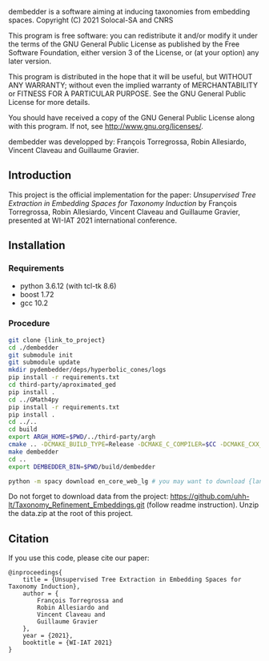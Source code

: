 dembedder is a software aiming at inducing taxonomies from embedding spaces.
Copyright (C) 2021 Solocal-SA and CNRS

This program is free software: you can redistribute it and/or modify
it under the terms of the GNU General Public License as published by
the Free Software Foundation, either version 3 of the License, or
(at your option) any later version.

This program is distributed in the hope that it will be useful,
but WITHOUT ANY WARRANTY; without even the implied warranty of
MERCHANTABILITY or FITNESS FOR A PARTICULAR PURPOSE.  See the
GNU General Public License for more details.

You should have received a copy of the GNU General Public License
along with this program.  If not, see <http://www.gnu.org/licenses/>.

dembedder was developped by: François Torregrossa, Robin Allesiardo, Vincent Claveau and Guillaume Gravier.

## Introduction

This project is the official implementation for the paper: *Unsupervised Tree Extraction in Embedding Spaces for Taxonomy Induction* by François Torregrossa, Robin Allesiardo, Vincent Claveau and Guillaume Gravier, presented at WI-IAT 2021 international conference.

## Installation

### Requirements
- python 3.6.12 (with tcl-tk 8.6)
- boost 1.72
- gcc 10.2

### Procedure
```sh
git clone {link_to_project}
cd ./dembedder
git submodule init
git submodule update
mkdir pydembedder/deps/hyperbolic_cones/logs
pip install -r requirements.txt
cd third-party/aproximated_ged 
pip install .
cd ../GMath4py
pip install -r requirements.txt
pip install .
cd ../..
cd build
export ARGH_HOME=$PWD/../third-party/argh
cmake .. -DCMAKE_BUILD_TYPE=Release -DCMAKE_C_COMPILER=$CC -DCMAKE_CXX_COMPILER=$CXX
make dembedder 
cd ..
export DEMBEDDER_BIN=$PWD/build/dembedder

python -m spacy download en_core_web_lg # you may want to download {lang_code}_core_news_lg for fr, it, nl.
```

Do not forget to download data from the project: https://github.com/uhh-lt/Taxonomy_Refinement_Embeddings.git (follow readme instruction). Unzip the data.zip at the root of this project.

## Citation

If you use this code, please cite our paper:
```
@inproceedings{
    title = {Unsupervised Tree Extraction in Embedding Spaces for Taxonomy Induction},
    author = {
        François Torregrossa and
        Robin Allesiardo and
        Vincent Claveau and
        Guillaume Gravier
    },
    year = {2021},
    booktitle = {WI-IAT 2021}
}
``` 